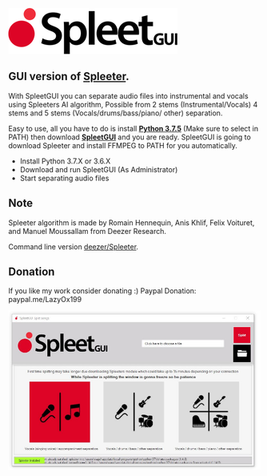 ![SpleetGUI_Logo](/images/logo.png)
## GUI version of [Spleeter](https://github.com/deezer/spleeter).
With SpleetGUI you can separate audio files into instrumental and vocals using Spleeters AI algorithm,
Possible from 2 stems (Instrumental/Vocals) 4 stems and 5 stems (Vocals/drums/bass/piano/ other) separation.

Easy to use, all you have to do is install **[Python 3.7.5](https://www.python.org/downloads/release/python-375/)** (Make sure to select in PATH)
then download **[SpleetGUI](https://github.com/lazydevyo/SpleetGUI/releases)** and you are ready. SpleetGUI is going to download Spleeter and install FFMPEG to PATH for you automatically.
- Install Python 3.7.X or 3.6.X
- Download and run SpleetGUI (As Administrator)
- Start separating audio files


## Note
Spleeter algorithm is made by Romain Hennequin, Anis Khlif, Felix Voituret, and Manuel Moussallam from Deezer Research.

Command line version [deezer/Spleeter](https://github.com/deezer/spleeter). 

## Donation
If you like my work consider donating :)
Paypal Donation: paypal.me/LazyOx199

![SpleetGUI_Window](/images/window.JPG)

